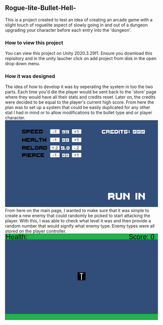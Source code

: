 <h2>Rogue-lite-Bullet-Hell-</h2> 
This is a project created to test an idea of creating an arcade game with a slight touch of roguelite aspect of slowly going in and out of a dungeon upgrading your character before each entry into the 'dungeon'. 
<h3>How to view this project</h3>
You can view this project on Unity 2020.3.29f1. Ensure you download this repisitory and in the unity laucher click on add project from disk in the open drop down menu.
<h3> How it was designed</h3>
The idea of how to develop it was by seperating the system in too the two parts. Each time you'd die the player would be sent back to the 'store' page where they would have all their stats and credits reset. Later on, the credits were decided to be equal to the player's current high score. 
From here the plan was to set up a system that could be easily duplicated for any other stat I had in mind or to allow modifications to the bullet type and or player character. 
<img src="img2.PNG" alt="The upgrade screen of the game">
<br>
From here on the main page, I wanted to make sure that it was simple to create a new enemy that could randomly be picked to start attacking the player. With this, I was able to check what level it was and then provide a random number that would signify what enemy type. Enemy types were all stored on the player controller.
<img src="img1.PNG" alt="The main screen of the game">

